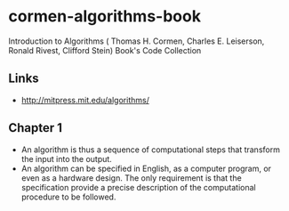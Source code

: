 # cormen-algorithms-book

Introduction to Algorithms ( Thomas H. Cormen, Charles E. Leiserson, Ronald Rivest, Clifford Stein) Book's Code Collection

## Links

-   http://mitpress.mit.edu/algorithms/

## Chapter 1

-   An algorithm is thus a sequence of computational steps that transform the input into the output.
-   An algorithm can be specified in English, as a computer program, or even as a hardware design. The only requirement is that the specification provide a precise description of the computational procedure to be followed.
